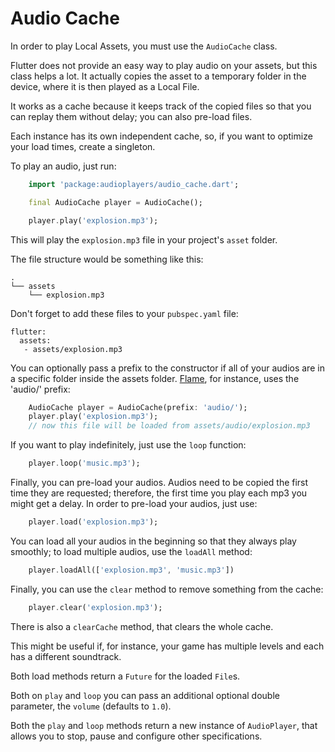 # Audio Cache

In order to play Local Assets, you must use the `AudioCache` class.

Flutter does not provide an easy way to play audio on your assets, but this class helps a lot. It actually copies the asset to a temporary folder in the device, where it is then played as a Local File.

It works as a cache because it keeps track of the copied files so that you can replay them without delay; you can also pre-load files.

Each instance has its own independent cache, so, if you want to optimize your load times, create a singleton.

To play an audio, just run:

```dart
    import 'package:audioplayers/audio_cache.dart';

    final AudioCache player = AudioCache();

    player.play('explosion.mp3');
```

This will play the `explosion.mp3` file in your project's `asset` folder.

The file structure would be something like this:

```
.
└── assets
    └── explosion.mp3
```

Don't forget to add these files to your `pubspec.yaml` file:

```
flutter:
  assets:
   - assets/explosion.mp3
```

You can optionally pass a prefix to the constructor if all of your audios are in a specific folder inside the assets folder. [Flame](https://github.com/luanpotter/flame), for instance, uses the 'audio/' prefix:

```dart
    AudioCache player = AudioCache(prefix: 'audio/');
    player.play('explosion.mp3');
    // now this file will be loaded from assets/audio/explosion.mp3
```

If you want to play indefinitely, just use the `loop` function:

```dart
    player.loop('music.mp3');
```

Finally, you can pre-load your audios. Audios need to be copied the first time they are requested; therefore, the first time you play each mp3 you might get a delay. In order to pre-load your audios, just use:

```dart
    player.load('explosion.mp3');
```

You can load all your audios in the beginning so that they always play smoothly; to load multiple audios, use the `loadAll` method:

```dart
    player.loadAll(['explosion.mp3', 'music.mp3'])
```

Finally, you can use the `clear` method to remove something from the cache:

```dart
    player.clear('explosion.mp3');
```

There is also a `clearCache` method, that clears the whole cache.

This might be useful if, for instance, your game has multiple levels and each has a different soundtrack.

Both load methods return a `Future` for the loaded `File`s.

Both on `play` and `loop` you can pass an additional optional double parameter, the `volume` (defaults to `1.0`).

Both the `play` and `loop` methods return a new instance of `AudioPlayer`, that allows you to stop, pause and configure other specifications.
